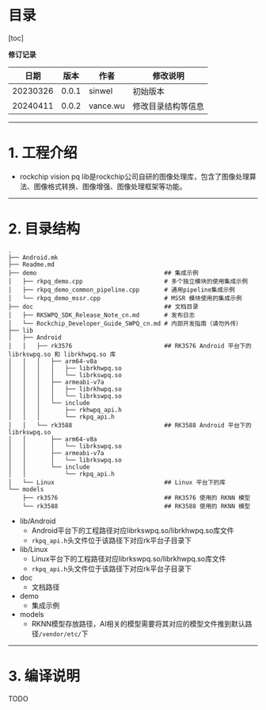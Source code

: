 
# 目录
[toc]

**修订记录**

| **日期**   | **版本** | **作者** | **修改说明** |
| ---        | ----     | -------- | ----------- |
| 20230326 | 0.0.1    | sinwel   | 初始版本  |
| 20240411 | 0.0.2    | vance.wu | 修改目录结构等信息  |

---
# 1. 工程介绍
- rockchip vision pq lib是rockchip公司自研的图像处理库，包含了图像处理算法、图像格式转换、图像增强、图像处理框架等功能。

---
# 2. 目录结构
```shell
.
├── Android.mk
├── Readme.md
├── demo                                    ## 集成示例
│   ├── rkpq_demo.cpp                       # 多个独立模块的使用集成示例
│   ├── rkpq_demo_common_pipeline.cpp       # 通用pipeline集成示例
│   └── rkpq_demo_mssr.cpp                  # MSSR 模块使用的集成示例
├── doc                                     ## 文档目录
│   ├── RKSWPQ_SDK_Release_Note_cn.md       # 发布日志
│   └── Rockchip_Developer_Guide_SWPQ_cn.md # 内部开发指南（请勿外传）
├── lib
│   ├── Android
│   │   ├── rk3576                          ## RK3576 Android 平台下的 librkswpq.so 和 librkhwpq.so 库
│   │   │   ├── arm64-v8a
│   │   │   │   ├── librkhwpq.so
│   │   │   │   └── librkswpq.so
│   │   │   ├── armeabi-v7a
│   │   │   │   ├── librkhwpq.so
│   │   │   │   └── librkswpq.so
│   │   │   └── include
│   │   │       ├── rkhwpq_api.h
│   │   │       └── rkpq_api.h
│   │   └── rk3588                          ## RK3588 Android 平台下的 librkswpq.so
│   │       ├── arm64-v8a
│   │       │   └── librkswpq.so
│   │       ├── armeabi-v7a
│   │       │   └── librkswpq.so
│   │       └── include
│   │           └── rkpq_api.h
│   └── Linux                               ## Linux 平台下的库
└── models
    ├── rk3576                              ## RK3576 使用的 RKNN 模型
    └── rk3588                              ## RK3588 使用的 RKNN 模型
```

- lib/Android
  - Android平台下的工程路径对应librkswpq.so/librkhwpq.so库文件
  - `rkpq_api.h`头文件位于该路径下对应rk平台子目录下
- lib/Linux
  - Linux平台下的工程路径对应librkswpq.so/librkhwpq.so库文件
  - `rkpq_api.h`头文件位于该路径下对应rk平台子目录下
- doc
  - 文档路径
- demo
  - 集成示例
- models
  - RKNN模型存放路径，AI相关的模型需要将其对应的模型文件推到默认路径`/vendor/etc/`下
---

# 3. 编译说明
TODO